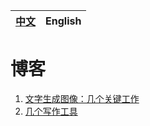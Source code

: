 |[中文](https://github.com/qiaojy19/q-Blog/edit/main/README.md)|English|
|--|--|
# 博客

1. [文字生成图像：几个关键工作](https://github.com/qiaojy19/q-Blogs/issues/1)
2. [几个写作工具](https://github.com/qiaojy19/q-Blogs/issues/2)
